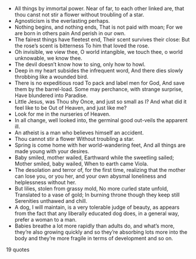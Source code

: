  - All things by immortal power. Near of far, to each other linked are, that thou canst not stir a flower without troubling of a star.
 - Agnosticism is the everlasting perhaps.
 - Nothing begins, and nothing ends, That is not paid with moan; For we are born in others pain And perish in our own.
 - The fairest things have fleetest end, Their scent survives their close: But the rose’s scent is bitterness To him that loved the rose.
 - Oh invisible, we view thee, O world intangible, we touch thee, o world unknowable, we know thee.
 - The devil doesn’t know how to sing, only how to howl.
 - Deep in my heart subsides the infrequent word, And there dies slowly throbbing like a wounded bird.
 - There is no expeditious road To pack and label men for God, And save them by the barrel-load. Some may perchance, with strange surprise, Have blundered into Paradise.
 - Little Jesus, was Thou shy Once, and just so small as I? And what did it feel like to be Out of Heaven, and just like me?
 - Look for me in the nurseries of Heaven.
 - In all change, well looked into, the germinal good out-veils the apparent ill.
 - An atheist is a man who believes himself an accident.
 - Thou cannot stir a flower Without troubling a star.
 - Spring is come home with her world-wandering feet, And all things are made young with your desires.
 - Baby smiled, mother wailed, Earthward while the sweetling sailed; Mother smiled, baby wailed, When to earth came Viola.
 - The desolation and terror of, for the first time, realizing that the mother can lose you, or you her, and your own abysmal loneliness and helplessness without her.
 - But lilies, stolen from grassy mold, No more curled state unfold, Translated to a vase of gold; In burning throne though they keep still Serenities unthawed and chill.
 - A dog, I will maintain, is a very tolerable judge of beauty, as appears from the fact that any liberally educated dog does, in a general way, prefer a woman to a man.
 - Babies breathe a lot more rapidly than adults do, and what’s more, they’re also growing quickly and so they’re absorbing lots more into the body and they’re more fragile in terms of development and so on.

19 quotes
